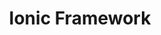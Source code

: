 ---
name: Josh Thomas
title: Ionic Framework
twitter: jthoms1
github: https://github.com/https://github.com/jthoms1
image: /media/people/josh-thomas.jpeg
featured: cd-angular
order: 90
---
